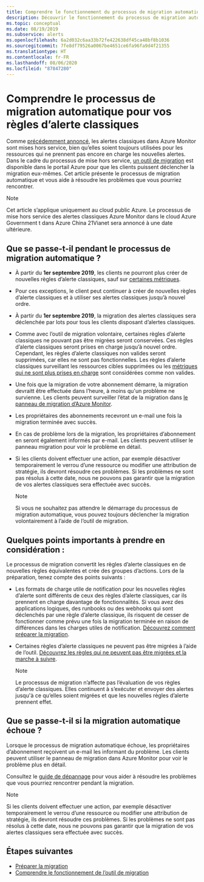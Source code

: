 ```yaml
---
title: Comprendre le fonctionnement du processus de migration automatique pour vos alertes classiques Azure Monitor
description: Découvrir le fonctionnement du processus de migration automatique.
ms.topic: conceptual
ms.date: 08/19/2019
ms.subservice: alerts
ms.openlocfilehash: 6a2d032c6aa33b72fe422638df45ca48bf8b1036
ms.sourcegitcommit: 7fe8df79526a0067be4651ce6fa96fa9d4f21355
ms.translationtype: HT
ms.contentlocale: fr-FR
ms.lasthandoff: 08/06/2020
ms.locfileid: "87847280"
---
```

# <a name="understand-the-automatic-migration-process-for-your-classic-alert-rules"></a>Comprendre le processus de migration automatique pour vos règles d’alerte classiques

Comme [précédemment annoncé](monitoring-classic-retirement.md), les alertes classiques dans Azure Monitor sont mises hors service, bien qu’elles soient toujours utilisées pour les ressources qui ne prennent pas encore en charge les nouvelles alertes. Dans le cadre du processus de mise hors service, [un outil de migration](alerts-using-migration-tool.md) est disponible dans le portail Azure pour que les clients puissent déclencher la migration eux-mêmes.
Cet article présente le processus de migration automatique et vous aide à résoudre les problèmes que vous pourriez rencontrer.

  > [!NOTE]
  > Cet article s’applique uniquement au cloud public Azure. Le processus de mise hors service des alertes classiques Azure Monitor dans le cloud Azure Government t dans Azure China 21Vianet sera annoncé à une date ultérieure.

## <a name="what-will-happen-during-the-automatic-migration-process"></a>Que se passe-t-il pendant le processus de migration automatique ?

- À partir du **1er septembre 2019**, les clients ne pourront plus créer de nouvelles règles d’alerte classiques, sauf sur [certaines métriques](alerts-understand-migration.md#manually-migrating-classic-alerts-to-newer-alerts).
- Pour ces exceptions, le client peut continuer à créer de nouvelles règles d’alerte classiques et à utiliser ses alertes classiques jusqu’à nouvel ordre.
- À partir du **1er septembre 2019**, la migration des alertes classiques sera déclenchée par lots pour tous les clients disposant d’alertes classiques.
- Comme avec l’outil de migration volontaire, certaines règles d’alerte classiques ne pouvant pas être migrées seront conservées. Ces règles d’alerte classiques seront prises en charge jusqu’à nouvel ordre. Cependant, les règles d’alerte classiques non valides seront supprimées, car elles ne sont pas fonctionnelles.
Les règles d’alerte classiques surveillant les ressources cibles supprimées ou les [ métriques qui ne sont plus prises en charge](alerts-understand-migration.md#classic-alert-rules-on-deprecated-metrics) sont considérées comme non valides.
- Une fois que la migration de votre abonnement démarre, la migration devraitt être effectuée dans l’heure, à moins qu'un problème ne survienne. Les clients peuvent surveiller l’état de la migration dans [le panneau de migration d’Azure Monitor](https://portal.azure.com/#blade/Microsoft_Azure_Monitoring/MigrationBladeViewModel).
- Les propriétaires des abonnements recevront un e-mail une fois la migration terminée avec succès.
- En cas de problème lors de la migration, les propriétaires d’abonnement en seront également informés par e-mail. Les clients peuvent utiliser le panneau migration pour voir le problème en détail.
- Si les clients doivent effectuer une action, par exemple désactiver temporairement le verrou d’une ressource ou modifier une attribution de stratégie, ils devront résoudre ces problèmes. Si les problèmes ne sont pas résolus à cette date, nous ne pouvons pas garantir que la migration de vos alertes classiques sera effectuée avec succès.

    > [!NOTE]
    > Si vous ne souhaitez pas attendre le démarrage du processus de migration automatique, vous pouvez toujours déclencher la migration volontairement à l’aide de l’outil de migration.

## <a name="important-things-to-note"></a>Quelques points importants à prendre en considération :

Le processus de migration convertit les règles d’alerte classiques en de nouvelles règles équivalentes et crée des groupes d’actions. Lors de la préparation, tenez compte des points suivants :

- Les formats de charge utile de notification pour les nouvelles règles d’alerte sont différents de ceux des règles d’alerte classiques, car ils prennent en charge davantage de fonctionnalités. Si vous avez des applications logiques, des runbooks ou des webhooks qui sont déclenchés par une règle d’alerte classique, ils risquent de cesser de fonctionner comme prévu une fois la migration terminée en raison de différences dans les charges utiles de notification. [Découvrez comment préparer la migration](alerts-prepare-migration.md).

- Certaines règles d’alerte classiques ne peuvent pas être migrées à l’aide de l’outil. [Découvrez les règles qui ne peuvent pas être migrées et la marche à suivre](alerts-understand-migration.md#manually-migrating-classic-alerts-to-newer-alerts).

    > [!NOTE]
    > Le processus de migration n’affecte pas l’évaluation de vos règles d’alerte classiques. Elles continuent à s’exécuter et envoyer des alertes jusqu'à ce qu’elles soient migrées et que les nouvelles règles d’alerte prennent effet.

## <a name="what-if-the-automatic-migration-fails"></a>Que se passe-t-il si la migration automatique échoue ?

Lorsque le processus de migration automatique échoue, les propriétaires d’abonnement reçoivent un e-mail les informant du problème. Les clients peuvent utiliser le panneau de migration dans Azure Monitor pour voir le problème plus en détail.

Consultez le [guide de dépannage](alerts-understand-migration.md#common-problems-and-remedies) pour vous aider à résoudre les problèmes que vous pourriez rencontrer pendant la migration.

  > [!NOTE]
  > Si les clients doivent effectuer une action, par exemple désactiver temporairement le verrou d’une ressource ou modifier une attribution de stratégie, ils devront résoudre ces problèmes. Si les problèmes ne sont pas résolus à cette date, nous ne pouvons pas garantir que la migration de vos alertes classiques sera effectuée avec succès.

## <a name="next-steps"></a>Étapes suivantes

- [Préparer la migration](alerts-prepare-migration.md)
- [Comprendre le fonctionnement de l’outil de migration](alerts-understand-migration.md)
